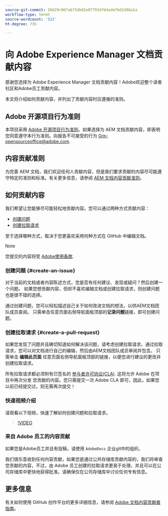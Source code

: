 ```yaml
---
source-git-commit: 50d29c967a675db92e077916fb4adef6d2d98a1a
workflow-type: tm+mt
source-wordcount: '522'
ht-degree: 73%

---
```

# 向 Adobe Experience Manager 文档贡献内容

感谢您选择为 Adobe Experience Manager 文档贡献内容！Adobe欢迎整个读者社区和Adobe员工贡献内容。

本文将介绍如何贡献内容，并列出了贡献内容时应遵循的准则。

## Adobe 开源项目行为准则

本项目采用 [Adobe 开源项目行为准则](code-of-conduct.md)。如果选择为 AEM 文档贡献内容，即表明您同意遵守本行为准则。向报告不可接受的行为 [Grp-opensourceoffice@adobe.com](mailto:Grp-opensourceoffice@adobe.com).

## 内容贡献准则

为完善 AEM 文档，我们欢迎任何人贡献内容，但是我们要求贡献的内容尽可能遵守特定的准则和标准。有关更多信息，请参阅 [AEM 文档内容贡献准则](guidelines.md)。

## 如何贡献内容

我们希望让您能够尽可能轻松地贡献内容。您可以通过两种方式贡献内容：

* [创建问题](#create-an-issue)
* [创建拉取请求](#create-a-pull-request)

至于选择哪种方式，取决于您更喜欢采用何种方式在 GitHub 中编辑文档。

>[!NOTE]
>
>您提交的内容将受 [Adobe使用条款](https://www.adobe.com/cn/legal/terms.html).

### 创建问题 {#create-an-issue}

对于当前的文档或者内容陈述方式，您是否有任何建议、发现或疑问？然后创建一个问题。 如果您想贡献内容，但却不喜欢编辑文档或创建拉取请求，则创建问题也是很不错的选择。

通过创建问题，您可以轻松描述自己关于如何改进文档的想法，以供AEM文档团队成员查阅。 只需单击任意页面右侧导航面板顶部的&#x200B;**记录问题**&#x200B;链接，即可创建问题。

### 创建拉取请求 {#create-a-pull-request}

如果您发现了问题并且确切知道如何解决该问题，请考虑创建拉取请求。通过拉取请求，您可以对文档进行自己的编辑，然后由AEM文档团队成员审阅并包含。 只需单击 **编辑此页面** 任意页面右侧导航面板顶部的链接，以便您进行建议的更改并创建拉取请求。

所有拉取请求都必须附有已签名的 [参与者许可协议(CLA)](https://opensource.adobe.com/cla.html). 这将允许 Adobe 在项目中再次分发
您贡献的内容。您只需提交一次 Adobe CLA 即可，因此，如果您以前已经提交过，则无需再次提交！

### 快速视频介绍

请观看以下视频，快速了解如何创建问题和拉取请求。

>[!VIDEO](https://video.tv.adobe.com/v/27069)

### 来自 Adobe 员工的内容贡献

如果您是Adobe员工并且有投稿，请使用 `AdobeDocs` 企业git中的组织。

我们很乐意收到任何内容贡献，如果您是通过公共存储库贡献内容的，我们将审查您贡献的内容，不过，由 Adobe 员工创建的拉取请求更易于处理，并且可以在公司存储库中更快地获得批准。请确保仅在公司存储库中讨论任何专有信息。

## 更多信息

有关如何使用 GitHub 创作平台的更多详细信息，请参阅 [Adobe 文档内容贡献者指南](https://experienceleague.adobe.com/docs/contributor/contributor-guide/introduction.html?lang=zh-Hans)。
